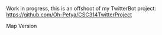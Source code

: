 Work in progress, this is an offshoot of my TwitterBot project:
https://github.com/Oh-Petya/CSC314TwitterProject

Map Version